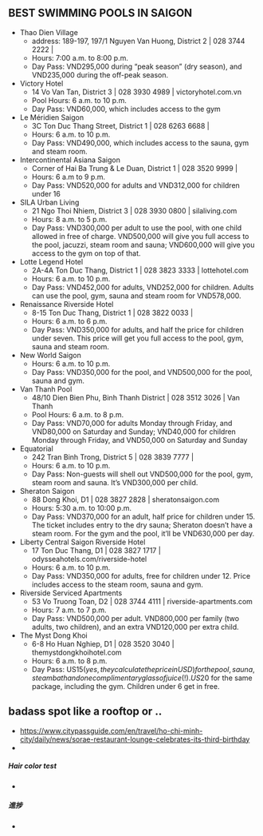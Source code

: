 ## BEST SWIMMING POOLS IN SAIGON
 - Thao Dien Village
   - address: 189-197, 197/1 Nguyen Van Huong, District 2 | 028 3744 2222 | 
   - Hours: 7:00 a.m. to 8:00 p.m.
   - Day Pass: VND295,000 during “peak season” (dry season), and VND235,000 during the off-peak season.
 - Victory Hotel
   - 14 Vo Van Tan, District 3 | 028 3930 4989 | victoryhotel.com.vn
   - Pool Hours: 6 a.m. to 10 p.m.
   - Day Pass: VND60,000, which includes access to the gym
 - Le Méridien Saigon
   - 3C Ton Duc Thang Street, District 1 | 028 6263 6688 | 
   - Hours: 6 a.m. to 10 p.m.
   - Day Pass: VND490,000, which includes access to the sauna, gym and steam room.
 - Intercontinental Asiana Saigon
   - Corner of Hai Ba Trung & Le Duan, District 1 | 028 3520 9999 | 
   - Hours: 6 a.m to 9 p.m.
   - Day Pass: VND520,000 for adults and VND312,000 for children under 16
 - SILA Urban Living
   - 21 Ngo Thoi Nhiem, District 3 | 028 3930 0800 | silaliving.com
   - Hours: 8 a.m. to 5 p.m.
   - Day Pass: VND300,000 per adult to use the pool, with one child allowed in free of charge. VND500,000 will give you full access to the pool, jacuzzi, steam room and sauna; VND600,000 will give you access to the gym on top of that.
 - Lotte Legend Hotel
   - 2A-4A Ton Duc Thang, District 1 | 028 3823 3333 | lottehotel.com
   - Hours: 6 a.m. to 10 p.m.
   - Day Pass: VND452,000 for adults, VND252,000 for children. Adults can use the pool, gym, sauna and steam room for VND578,000.
 - Renaissance Riverside Hotel
   - 8-15 Ton Duc Thang, District 1 | 028 3822 0033 |
   - Hours: 6 a.m. to 6 p.m.
   - Day Pass: VND350,000 for adults, and half the price for children under seven. This price will get you full access to the pool, gym, sauna and steam room.
 - New World Saigon
   - Hours: 6 a.m. to 10 p.m.
   - Day Pass: VND350,000 for the pool, and VND500,000 for the pool, sauna and gym.
 - Van Thanh Pool
   - 48/10 Dien Bien Phu, Binh Thanh District | 028 3512 3026 | Van Thanh
   - Pool Hours: 6 a.m. to 8 p.m.
   - Day Pass: VND70,000 for adults Monday through Friday, and VND80,000 on Saturday and Sunday; VND40,000 for children Monday through Friday, and VND50,000 on Saturday and Sunday
 - Equatorial
   - 242 Tran Binh Trong, District 5 | 028 3839 7777 | 
   - Hours: 6 a.m. to 10 p.m.
   - Day Pass: Non-guests will shell out VND500,000 for the pool, gym, steam room and sauna. It’s VND300,000 per child.
 - Sheraton Saigon
   - 88 Dong Khoi, D1 | 028 3827 2828 | sheratonsaigon.com
   - Hours: 5:30 a.m. to 10:00 p.m.
   - Day Pass: VND370,000 for an adult, half price for children under 15. The ticket includes entry to the dry sauna; Sheraton doesn’t have a steam room. For the gym and the pool, it’ll be VND630,000 per day.
 - Liberty Central Saigon Riverside Hotel
   - 17 Ton Duc Thang, D1 | 028 3827 1717 | odysseahotels.com/riverside-hotel
   - Hours: 6 a.m. to 10 p.m.
   - Day Pass: VND350,000 for adults, free for children under 12. Price includes access to the steam room, sauna and gym.
 - Riverside Serviced Apartments
   - 53 Vo Truong Toan, D2 | 028 3744 4111 | riverside-apartments.com
   - Hours: 7 a.m. to 7 p.m.
   - Day Pass: VND500,000 per adult. VND800,000 per family (two adults, two children), and an extra VND120,000 per extra child.
 - The Myst Dong Khoi
   - 6-8 Ho Huan Nghiep, D1 | 028 3520 3040 | themystdongkhoihotel.com
   - Hours: 6 a.m. to 8 p.m.
   - Day Pass: US$15 (yes, they calculate the price in USD) for the pool, sauna, steam bath and one complimentary glass of juice(!). US$20 for the same package, including the gym. Children under 6 get in free.

## badass spot like a rooftop or ..
 - https://www.citypassguide.com/en/travel/ho-chi-minh-city/daily/news/sorae-restaurant-lounge-celebrates-its-third-birthday
 - 
##### Hair color test
 - 

 ##### 進捗
  - 
